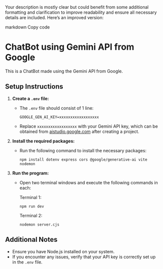 
Your description is mostly clear but could benefit from some additional formatting and clarification to improve readability and ensure all necessary details are included. Here’s an improved version:

markdown
Copy code
# ChatBot using Gemini API from Google

This is a ChatBot made using the Gemini API from Google.

## Setup Instructions

1. **Create a `.env` file:**
   - The `.env` file should consist of 1 line:
     ```
     GOOGLE_GEN_AI_KEY=xxxxxxxxxxxxxxxxxx
     ```
   - Replace `xxxxxxxxxxxxxxxxxx` with your Gemini API key, which can be obtained from [aistudio.google.com](https://aistudio.google.com) after creating a project.

2. **Install the required packages:**
   - Run the following command to install the necessary packages:
     ```
     npm install dotenv express cors @google/generative-ai vite nodemon
     ```

3. **Run the program:**
   - Open two terminal windows and execute the following commands in each:

     Terminal 1:
     ```
     npm run dev
     ```

     Terminal 2:
     ```
     nodemon server.cjs
     ```

## Additional Notes

- Ensure you have Node.js installed on your system.
- If you encounter any issues, verify that your API key is correctly set up in the `.env` file.
